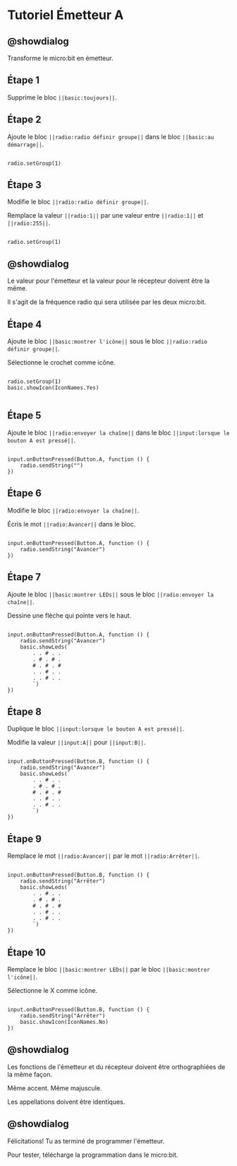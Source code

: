 # Tutoriel Émetteur A

## @showdialog

Transforme le micro:bit en émetteur. 

## Étape 1

Supprime le bloc ``||basic:toujours||``.

## Étape 2

Ajoute le bloc ``||radio:radio définir groupe||`` dans le bloc ``||basic:au démarrage||``.

```blocks

radio.setGroup(1)

```

## Étape 3

Modifie le bloc ``||radio:radio définir groupe||``.

Remplace la valeur ``||radio:1||`` par une valeur entre  ``||radio:1||`` et  ``||radio:255||``.

```blocks

radio.setGroup(1)

```
## @showdialog 

Le valeur pour l'émetteur et la valeur pour le récepteur doivent être la même.

Il s'agit de la fréquence radio qui sera utilisée par les deux micro:bit.


## Étape 4

Ajoute le bloc ``||basic:montrer l'icône||`` sous le bloc ``||radio:radio définir groupe||``.

Sélectionne le crochet comme icône.

```blocks

radio.setGroup(1)
basic.showIcon(IconNames.Yes)


```

## Étape 5

Ajoute le bloc ``||radio:envoyer la chaîne||`` dans le bloc ``||input:lorsque le bouton A est pressé||``.

```blocks

input.onButtonPressed(Button.A, function () {
    radio.sendString("")
})

```

## Étape 6

Modifie le bloc ``||radio:envoyer la chaîne||``.

Écris le mot ``||radio:Avancer||`` dans le bloc. 

```blocks

input.onButtonPressed(Button.A, function () {
    radio.sendString("Avancer")
})

```

## Étape 7

Ajoute le bloc ``||basic:montrer LEDs||`` sous le bloc ``||radio:envoyer la chaîne||``.

Dessine une flèche qui pointe vers le haut.

```blocks

input.onButtonPressed(Button.A, function () {
    radio.sendString("Avancer")
    basic.showLeds(`
        . . # . .
        . # . # .
        # . # . #
        . . # . .
        . . # . .
        `)
})

```

## Étape 8

Duplique le bloc ``||input:lorsque le bouton A est pressé||``.

Modifie la valeur ``||input:A||`` pour ``||input:B||``.

```blocks

input.onButtonPressed(Button.B, function () {
    radio.sendString("Avancer")
    basic.showLeds(`
        . . # . .
        . # . # .
        # . # . #
        . . # . .
        . . # . .
        `)
})

```

## Étape 9

Remplace le mot ``||radio:Avancer||`` par le mot ``||radio:Arrêter||``.

```blocks

input.onButtonPressed(Button.B, function () {
    radio.sendString("Arrêter")
    basic.showLeds(`
        . . # . .
        . # . # .
        # . # . #
        . . # . .
        . . # . .
        `)
})

```

## Étape 10

Remplace le bloc ``||basic:montrer LEDs||`` par le bloc ``||basic:montrer l'icône||``.

Sélectionne le X comme icône.

```blocks

input.onButtonPressed(Button.B, function () {
    radio.sendString("Arrêter")
    basic.showIcon(IconNames.No)
})

```

## @showdialog 

Les fonctions de l'émetteur et du récepteur doivent être orthographiées de la même façon.

Même accent. Même majuscule. 

Les appellations doivent être identiques.

## @showdialog 

Félicitations! Tu as terminé de programmer l'émetteur.

Pour tester, télécharge la programmation dans le micro:bit.